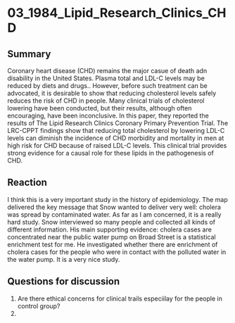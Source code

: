 # 03_1984_Lipid_Research_Clinics_CHD


## Summary

Coronary heart disease (CHD) remains the major casue of death adn disability in the United States. Plasma total and LDL-C levels may be reduced by diets and drugs.. However, before such treatment can be advocated, it is desirable to show that reducing cholesterol levels safely reduces the risk of CHD in people. Many clinical trials of cholesterol lowering have been conducted, but their results, although often encouraging, have been inconclusive. In this paper, they reported the results of The Lipid Research Clinics Coronary Primary Prevention Trial. The LRC-CPPT findings show that reducing total cholesterol by lowering LDL-C levels can diminish the incidence of CHD morbidity and mortality in men at high risk for CHD because of raised LDL-C levels. This clinical trial provides strong evidence for a causal role for these lipids in the pathogenesis of CHD. 

## Reaction

I think this is a very important study in the history of epidemiology. The map delivered the key message that Snow wanted to deliver very well: cholera was spread by contaminated water. As far as I am concerned, it is a really hard study. Snow interviewed so many people and collected all kinds of different information. His main supporting evidence: cholera cases are concentrated near the public water pump on Broad Street is a statistical enrichment test for me. He investigated whether there are enrichment of cholera cases for the people who were in contact with the polluted water in the water pump. It is a very nice study.

## Questions for discussion

1. Are there ethical concerns for clinical trails especiilay for the people in control group? 
2. 

